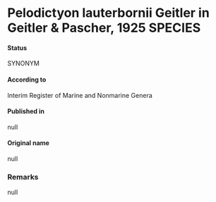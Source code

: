 # Pelodictyon lauterbornii Geitler in Geitler & Pascher, 1925 SPECIES

#### Status
SYNONYM

#### According to
Interim Register of Marine and Nonmarine Genera

#### Published in
null

#### Original name
null

### Remarks
null